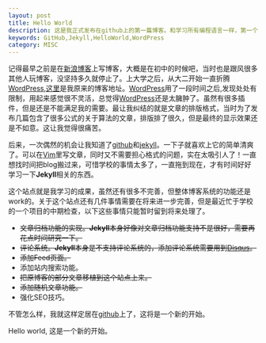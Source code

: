 ```yaml
---
layout: post
title: Hello World
description: 这是我正式发布在github上的第一篇博客。和学习所有编程语言一样，第一个实例总是Hello World!
keywords: GitHub,Jekyll,HelloWorld,WordPress
category: MISC
---
```


记得最早之前是在[新浪博客](http://blog.sina.com.cn/ "新浪博客")上写博客，大概是在初中的时候吧，当时也是跟风很多其他人玩博客，没坚持多久就停止了。上大学之后，从大二开始一直折腾[WordPress](http://wordpress.org/ "WordPress"),[这里](http://flyaway-blog.com "flyaway")是我原来的博客地址。[WordPress](http://wordpress.org/ "WordPress")用了一段时间之后,发现处处有限制，用起来感觉很不灵活，总觉得[WordPress](http://wordpress.org/ "WordPress")还是太臃肿了。虽然有很多插件，但是还是不能满足我的需要。最让我纠结的就是文章的排版格式，当时为了发布几篇包含了很多公式的关于算法的文章，排版排了很久，但是最终的显示效果还是不如意。这让我觉得很痛苦。

后来，一次偶然的机会让我知道了[github](https://github.com/ "github")和[jekyll](http://jekyllrb.com/ "Jekyll")。一下子就喜欢上它的简单清爽了。可以在[Vim](http://www.vim.org/ "Vim")里写文章，同时又不需要担心格式的问题，实在太吸引人了！一直想找时间把blog搬过来，可惜学校的事情太多了，一直拖到现在，才有时间好好学习一下**Jekyll**相关的东西。

这个站点就是我学习的成果，虽然还有很多不完善，但整体博客系统的功能还是work的。关于这个站点还有几件事情需要在将来进一步完善，但是最近忙于学校的一个项目的中期检查，以下这些事情只能暂时留到将来处理了。

- <del>文章归档功能的实现。**Jekyll**本身好像对文章归档功能支持不是很好，需要再花点时间研究一下。</del>
- <del>评论系统。**Jekyll**本身是不支持评论系统的，添加评论系统需要用到[Disqus](http://disqus.com/ "Disqus")。</del>
- <del>添加Feed页面。</del>
- 添加站内搜索功能。
- <del>把原博客的部分文章移植到这个站点上来。</del>
- <del>添加随机文章功能。</del>
- 强化SEO技巧。

不管怎么样，我就这样定居在[github](https://github.com/ "github")上了，这将是一个新的开始。

Hello world, 这是一个新的开始。



